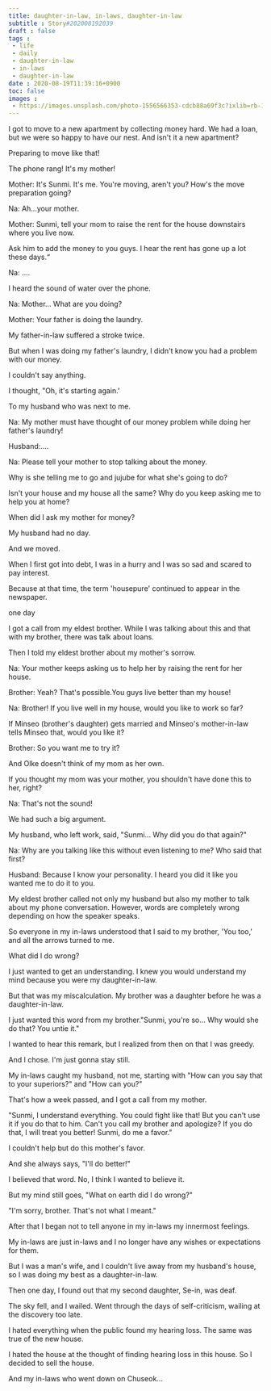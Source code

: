 ```yaml
---
title: daughter-in-law, in-laws, daughter-in-law
subtitle : Story#202008192039
draft : false
tags :
 - life
 - daily
 - daughter-in-law
 - in-laws
 - daughter-in-law
date : 2020-08-19T11:39:16+0900
toc: false
images : 
 - https://images.unsplash.com/photo-1556566353-cdcb88a69f3c?ixlib=rb-1.2.1&q=80&fm=jpg&crop=entropy&cs=tinysrgb&w=1080&fit=max&ixid=eyJhcHBfaWQiOjE1NTU0OX0
---
```


I got to move to a new apartment by collecting money hard. We had a loan, but we were so happy to have our nest. And isn't it a new apartment?  

Preparing to move like that!  

The phone rang! It's my mother!  

Mother: It's Sunmi. It's me. You're moving, aren't you? How's the move preparation going?  

Na: Ah...your mother.  

Mother: Sunmi, tell your mom to raise the rent for the house downstairs where you live now.  

Ask him to add the money to you guys. I hear the rent has gone up a lot these days.“  

Na: ....  

I heard the sound of water over the phone.  

Na: Mother... What are you doing?  

Mother: Your father is doing the laundry.  

My father-in-law suffered a stroke twice.  

But when I was doing my father's laundry, I didn't know you had a problem with our money.  

I couldn't say anything.  

I thought, "Oh, it's starting again.'  

To my husband who was next to me.  

Na: My mother must have thought of our money problem while doing her father's laundry!  

Husband:....  

Na: Please tell your mother to stop talking about the money.  

Why is she telling me to go and jujube for what she's going to do?  

Isn't your house and my house all the same? Why do you keep asking me to help you at home?  

When did I ask my mother for money?  

My husband had no day.  

And we moved.  

When I first got into debt, I was in a hurry and I was so sad and scared to pay interest.  

Because at that time, the term 'housepure' continued to appear in the newspaper.  

one day  

I got a call from my eldest brother. While I was talking about this and that with my brother, there was talk about loans.  

Then I told my eldest brother about my mother's sorrow.  

Na: Your mother keeps asking us to help her by raising the rent for her house.  

Brother: Yeah? That's possible.You guys live better than my house!  

Na: Brother! If you live well in my house, would you like to work so far?  

If Minseo (brother's daughter) gets married and Minseo's mother-in-law tells Minseo that, would you like it?  

Brother: So you want me to try it?  

And Olke doesn't think of my mom as her own.  

If you thought my mom was your mother, you shouldn't have done this to her, right?  

Na: That's not the sound!  

We had such a big argument.  

My husband, who left work, said, "Sunmi... Why did you do that again?"  

Na: Why are you talking like this without even listening to me? Who said that first?  

Husband: Because I know your personality. I heard you did it like you wanted me to do it to you.  

My eldest brother called not only my husband but also my mother to talk about my phone conversation. However, words are completely wrong depending on how the speaker speaks.  

So everyone in my in-laws understood that I said to my brother, 'You too,' and all the arrows turned to me.  

What did I do wrong?  

I just wanted to get an understanding. I knew you would understand my mind because you were my daughter-in-law.  

But that was my miscalculation. My brother was a daughter before he was a daughter-in-law.  

I just wanted this word from my brother."Sunmi, you're so... Why would she do that? You untie it."  

I wanted to hear this remark, but I realized from then on that I was greedy.  

And I chose. I'm just gonna stay still.  

My in-laws caught my husband, not me, starting with "How can you say that to your superiors?" and "How can you?"  

That's how a week passed, and I got a call from my mother.  

"Sunmi, I understand everything. You could fight like that! But you can't use it if you do that to him. Can't you call my brother and apologize? If you do that, I will treat you better! Sunmi, do me a favor."  

I couldn't help but do this mother's favor.  

And she always says, "I'll do better!"  

I believed that word. No, I think I wanted to believe it.  

But my mind still goes, "What on earth did I do wrong?"  

"I'm sorry, brother. That's not what I meant."  

After that I began not to tell anyone in my in-laws my innermost feelings.  

My in-laws are just in-laws and I no longer have any wishes or expectations for them.  

But I was a man's wife, and I couldn't live away from my husband's house, so I was doing my best as a daughter-in-law.  

Then one day, I found out that my second daughter, Se-in, was deaf.  

The sky fell, and I wailed. Went through the days of self-criticism, wailing at the discovery too late.  

I hated everything when the public found my hearing loss. The same was true of the new house.  

I hated the house at the thought of finding hearing loss in this house. So I decided to sell the house.  

And my in-laws who went down on Chuseok...  

